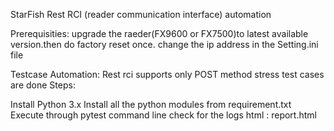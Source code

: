 StarFish Rest RCI (reader communication interface) automation

Prerequisities:
        upgrade the raeder(FX9600 or FX7500)to latest available version.then do factory reset once.
        change the ip address in the Setting.ini file
        

Testcase Automation:
        Rest rci supports only POST method  stress test cases are done
Steps:

Install Python 3.x
Install all the python modules from requirement.txt
Execute through pytest command line 
check for the logs
html : report.html
